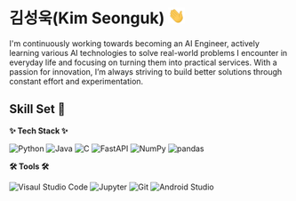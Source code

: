 
<h1>김성욱(Kim Seonguk) <img  src="https://raw.githubusercontent.com/ABSphreak/ABSphreak/master/gifs/Hi.gif" width="30px"></h1>

I'm continuously working towards becoming an AI Engineer, actively learning various AI technologies to solve real-world problems I encounter in everyday life and focusing on turning them into practical services. With a passion for innovation, I’m always striving to build better solutions through constant effort and experimentation.

## Skill Set :muscle:

**✨ Tech Stack ✨**

![Python](https://img.shields.io/badge/Python-14354C?style=for-the-badge&logo=python&logoColor=white)
![Java](https://img.shields.io/badge/Java-ED8B00?style=for-the-badge&logo=openjdk&logoColor=white)
![C](https://img.shields.io/badge/C-00599C?style=for-the-badge&logo=c&logoColor=white)
![FastAPI](https://img.shields.io/badge/fastapi-009688.svg?&style=for-the-badge&logo=fastapi&logoColor=white) 
![NumPy](https://img.shields.io/badge/numpy-013243.svg?&style=for-the-badge&logo=numpy&logoColor=white) 
![pandas](https://img.shields.io/badge/pandas-150458.svg?&style=for-the-badge&logo=pandas&logoColor=white)


**🛠 Tools 🛠**

![Visaul Studio Code](https://img.shields.io/badge/Visual_Studio_Code-0078D4?style=for-the-badge&logo=visual%20studio%20code&logoColor=white)
![Jupyter](https://img.shields.io/badge/jupyter-F37626.svg?&style=for-the-badge&logo=jupyter&logoColor=white)
![Git](https://img.shields.io/badge/git-F05032.svg?&style=for-the-badge&logo=git&logoColor=white) 
![Android Studio](https://img.shields.io/badge/androidstudio-3DDC84.svg?&style=for-the-badge&logo=androidstudio&logoColor=white) 


